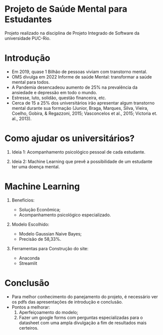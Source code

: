 # Projeto de Saúde Mental para Estudantes
Projeto realizado na disciplina de Projeto Integrado de Software da universidade PUC-Rio.
  
# Introdução 
- Em 2019, quase 1 Bilhão de pessoas viviam com transtorno mental. 
- OMS divulga em 2022 Informe de saúde Mental: transformar a saúde mental para todos.
- A Pandemia desencadeou aumento de 25% na prevalência da ansiedade e depressão em todo o mundo.
- Estresse, luto, solidão, questão financeira, etc.
- Cerca de  15 a 25% dos universitários irão apresentar algum transtorno mental durante sua formação (Junior, Braga, Marques, Silva, Vieira, Coelho, Gobira, & Regazzoni, 2015; Vasconcelos et al., 2015; Victoria et. al., 2013).

# Como ajudar os universitários?

1. Ideia 1:
Acompanhamento psicológico pessoal de cada estudante.

2. Ideia 2:
Machine Learning que prevê a possibilidade de um estudante ter uma doença mental.

# Machine Learning
1. Benefícios: 
    - Solução Econômica;
    - Acompanhamento psicológico especializado.

2. Modelo Escolhido:
   - Modelo Gaussian Naive Bayes;
   - Precisão de 58,33%.

3. Ferramentas para Construção do site:
   - Anaconda
   - Streamlit

# Conclusão
- Para melhor conhecimento do panejamento do projeto, é necessário ver os pdfs das apresentações de introdução e conclusão.
- Pontos a melhorar:
  1. Aperfeiçoamento do modelo;
  2. Fazer um google forms com perguntas especializadas para o datasheet com uma ampla divulgação a fim de resultados mais certeiros. 






   






